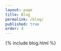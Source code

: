 ```yaml
---
layout: page
title: Blog
permalink: /blog/
published: true
order: 4
---
```


{% include blog.html %}